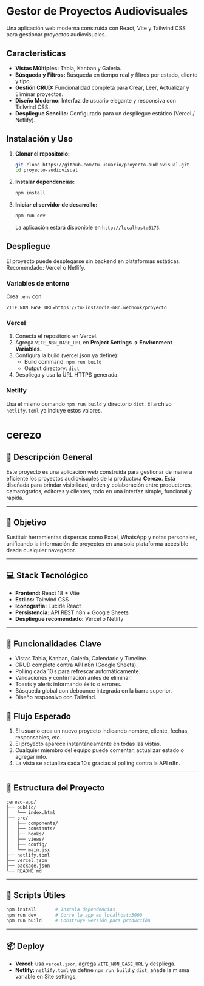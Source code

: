 
# Gestor de Proyectos Audiovisuales

Una aplicación web moderna construida con React, Vite y Tailwind CSS para gestionar proyectos audiovisuales.

## Características

- **Vistas Múltiples:** Tabla, Kanban y Galería.
- **Búsqueda y Filtros:** Búsqueda en tiempo real y filtros por estado, cliente y tipo.
- **Gestión CRUD:** Funcionalidad completa para Crear, Leer, Actualizar y Eliminar proyectos.
- **Diseño Moderno:** Interfaz de usuario elegante y responsiva con Tailwind CSS.
- **Despliegue Sencillo:** Configurado para un despliegue estático (Vercel / Netlify).

## Instalación y Uso

1.  **Clonar el repositorio:**
    ```bash
    git clone https://github.com/tu-usuario/proyecto-audiovisual.git
    cd proyecto-audiovisual
    ```

2.  **Instalar dependencias:**
    ```bash
    npm install
    ```

3.  **Iniciar el servidor de desarrollo:**
    ```bash
    npm run dev
    ```
    La aplicación estará disponible en `http://localhost:5173`.

## Despliegue

El proyecto puede desplegarse sin backend en plataformas estáticas. Recomendado: Vercel o Netlify.

### Variables de entorno

Crea `.env` con:

```
VITE_N8N_BASE_URL=https://tu-instancia-n8n.webhook/proyecto
```

### Vercel

1. Conecta el repositorio en Vercel.
2. Agrega `VITE_N8N_BASE_URL` en **Project Settings → Environment Variables**.
3. Configura la build (vercel.json ya define):
   - Build command: `npm run build`
   - Output directory: `dist`
4. Despliega y usa la URL HTTPS generada.

### Netlify

Usa el mismo comando `npm run build` y directorio `dist`. El archivo `netlify.toml` ya incluye estos valores.
# cerezo

## 📌 Descripción General

Este proyecto es una aplicación web construida para gestionar de manera eficiente los proyectos audiovisuales de la productora **Cerezo**. Está diseñada para brindar visibilidad, orden y colaboración entre productores, camarógrafos, editores y clientes, todo en una interfaz simple, funcional y rápida.

---

## 🚀 Objetivo

Sustituir herramientas dispersas como Excel, WhatsApp y notas personales, unificando la información de proyectos en una sola plataforma accesible desde cualquier navegador.

---

## 💻 Stack Tecnológico

- **Frontend:** React 18 + Vite
- **Estilos:** Tailwind CSS
- **Iconografía:** Lucide React
- **Persistencia:** API REST n8n + Google Sheets
- **Despliegue recomendado:** Vercel o Netlify

---

## 🧠 Funcionalidades Clave

- Vistas Tabla, Kanban, Galería, Calendario y Timeline.
- CRUD completo contra API n8n (Google Sheets).
- Polling cada 10 s para refrescar automáticamente.
- Validaciones y confirmación antes de eliminar.
- Toasts y alerts informando éxito o errores.
- Búsqueda global con debounce integrada en la barra superior.
- Diseño responsivo con Tailwind.

## 🧩 Flujo Esperado

1. El usuario crea un nuevo proyecto indicando nombre, cliente, fechas, responsables, etc.
2. El proyecto aparece instantáneamente en todas las vistas.
3. Cualquier miembro del equipo puede comentar, actualizar estado o agregar info.
4. La vista se actualiza cada 10 s gracias al polling contra la API n8n.

---

## 📁 Estructura del Proyecto

```
cerezo-app/
├── public/
│   └── index.html
├── src/
│   ├── components/
│   ├── constants/
│   ├── hooks/
│   ├── views/
│   ├── config/
│   └── main.jsx
├── netlify.toml
├── vercel.json
├── package.json
└── README.md
```

---

## 🔄 Scripts Útiles

```bash
npm install       # Instala dependencias
npm run dev       # Corre la app en localhost:3000
npm run build     # Construye versión para producción
```

---

## 📦 Deploy

- **Vercel:** usa `vercel.json`, agrega `VITE_N8N_BASE_URL` y despliega.  
- **Netlify:** `netlify.toml` ya define `npm run build` y `dist`; añade la misma variable en Site settings.
